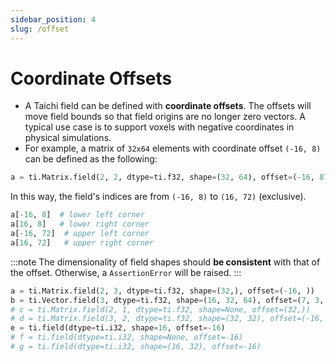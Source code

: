 ```yaml
---
sidebar_position: 4
slug: /offset
---
```

# Coordinate Offsets

- A Taichi field can be defined with **coordinate offsets**. The
  offsets will move field bounds so that field origins are no longer
  zero vectors. A typical use case is to support voxels with negative
  coordinates in physical simulations.
- For example, a matrix of `32x64` elements with coordinate offset
  `(-16, 8)` can be defined as the following:

```python
a = ti.Matrix.field(2, 2, dtype=ti.f32, shape=(32, 64), offset=(-16, 8))
```

In this way, the field's indices are from `(-16, 8)` to `(16, 72)` (exclusive).

```python cont
a[-16, 8]  # lower left corner
a[16, 8]   # lower right corner
a[-16, 72]  # upper left corner
a[16, 72]   # upper right corner
```

:::note
The dimensionality of field shapes should **be consistent** with that of
the offset. Otherwise, a `AssertionError` will be raised.
:::

```python cont
a = ti.Matrix.field(2, 3, dtype=ti.f32, shape=(32,), offset=(-16, ))          # Works!
b = ti.Vector.field(3, dtype=ti.f32, shape=(16, 32, 64), offset=(7, 3, -4))   # Works!
# c = ti.Matrix.field(2, 1, dtype=ti.f32, shape=None, offset=(32,))           # AssertionError
# d = ti.Matrix.field(3, 2, dtype=ti.f32, shape=(32, 32), offset=(-16, ))     # AssertionError
e = ti.field(dtype=ti.i32, shape=16, offset=-16)                              # Works!
# f = ti.field(dtype=ti.i32, shape=None, offset=-16)                          # AssertionError
# g = ti.field(dtype=ti.i32, shape=(16, 32), offset=-16)                      # AssertionError
```
